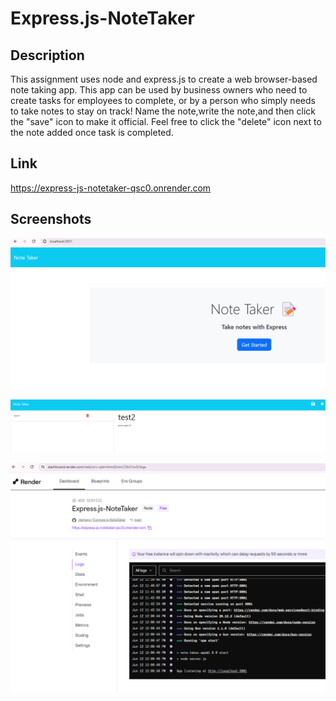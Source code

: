 # Express.js-NoteTaker 

## Description

This assignment uses node and express.js to create a web browser-based note taking app. This app can be used by business owners who need to create tasks for employees to complete, or by a person who simply needs to take notes to stay on track! Name the note,write the note,and then click the "save" icon to make it official. Feel free to click the "delete" icon next to the note added once task is completed. 

## Link 

https://express-js-notetaker-qsc0.onrender.com 

## Screenshots 

![alt text](image-2.png)

![alt text](image-3.png)

![alt text](image-4.png)